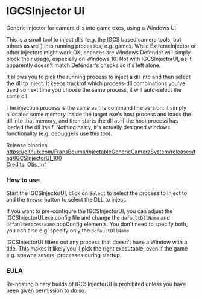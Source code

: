 IGCSInjector UI
============================
Generic injector for camera dlls into game exes, using a Windows UI

This is a small tool to inject dlls (e.g. the IGCS based camera tools, but others as well) into running processes, e.g. games. While ExtremeInjector
or other injectors might work OK, chances are Windows Defender will simply block their usage, especially on Windows 10. Not with IGCSInjectorUI, as it
apparently doesn't match Defender's checks so it's left alone. 

It allows you to pick the running process to inject a dll into and then select the dll to inject. It keeps track of which process-dll combinations you've used
so next time you choose the same process, it will auto-select the same dll. 

The injection process is the same as the command line version: it simply allocates some memory inside the target exe's host process 
and loads the dll into that memory, and then starts the dll as if the host process has loaded the dll itself. Nothing nasty, it's actually designed windows
functionality (e.g. debuggers use this too). 

Release binaries: https://github.com/FransBouma/InjectableGenericCameraSystem/releases/tag/IGCSInjectorUI_100  
Credits: Otis_Inf

### How to use
Start the IGCSInjectorUI, click on `Select` to select the process to inject to and the `Browse` button to select the DLL to inject.

If you want to pre-configure the IGCSInjectorUI, you can adjust the IGCSInjectorUI.exe.config file and change the `defaultDllName` and `defaultProcessName`
appConfig elements. You don't need to specify both, you can also e.g. specify only the `defaultDllName`. 

IGCSInjectorUI filters out any process that doesn't have a Window with a title. This makes it likely you'll pick the right executable, even if the game e.g. spawns
several processes during startup. 

### EULA

Re-hosting binary builds of IGCSInjectorUI is prohibited unless you have been given permission to do so. 